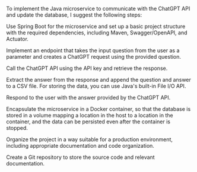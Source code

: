 To implement the Java microservice to communicate with the ChatGPT API and update the database, I suggest the following steps:

Use Spring Boot for the microservice and set up a basic project structure with the required dependencies, including Maven, Swagger/OpenAPI, and Actuator.

Implement an endpoint that takes the input question from the user as a parameter and creates a ChatGPT request using the provided question.

Call the ChatGPT API using the API key and retrieve the response.

Extract the answer from the response and append the question and answer to a CSV file. For storing the data, you can use Java's built-in File I/O API.

Respond to the user with the answer provided by the ChatGPT API.

Encapsulate the microservice in a Docker container, so that the database is stored in a volume mapping a location in the host to a location in the container, and the data can be persisted even after the container is stopped.

Organize the project in a way suitable for a production environment, including appropriate documentation and code organization.

Create a Git repository to store the source code and relevant documentation.
